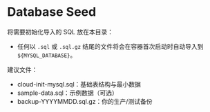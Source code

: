 # Database Seed

将需要初始化导入的 SQL 放在本目录：
- 任何以 `.sql` 或 `.sql.gz` 结尾的文件将会在容器首次启动时自动导入到 `${MYSQL_DATABASE}`。

建议文件：
- cloud-init-mysql.sql：基础表结构与最小数据
- sample-data.sql：示例数据（可选）
- backup-YYYYMMDD.sql.gz：你的生产/测试备份


